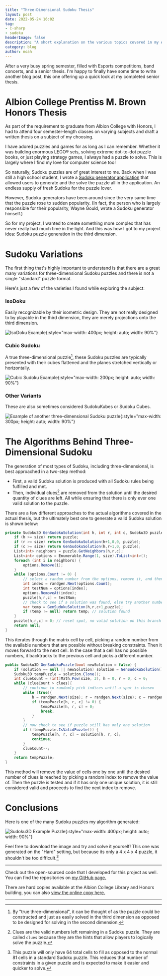 ```yaml
---
title: "Three-Dimensional Sudoku Thesis"
layout: post
date: 2022-05-24 16:02
tag:
- c-sharp
- sudoku
headerImage: false
description: "A short explanation on the various topics covered in my Albion College Honors Thesis."
category: blog
author: noah
---
```


After a very busy spring semester, filled with Esports competitions, band concerts, and a senior thesis. I'm happy to finally have some time to write another blog post, this one offering up a quick look at my completed senior thesis.

# Albion College Prentiss M. Brown Honors Thesis

As part of the requirement to graduate from Albion College with Honors, I had to attend four semester-length classes on varying subjects and draft a written thesis on a subject of my choosing.

I have adored puzzles and games for as long as I can remember. Whether it was building enormous LEGO&reg; sets, solving extreme dot-to-dot puzzle books, or just playing strategy games, I always had a puzzle to solve. This is largely where I find my love for computer science too!

So naturally, Sudoku puzzles are of great interest to me. Back when I was still a high school student, I wrote a [Sudoku generator application](/project/2018/03/19/sudoku-generator/) that allowed users to generate and the solve the puzzle all in the application. An endless supply of fresh Sudoku for the puzzle lover.

However, Sudoku generators have been around since the very same time that the puzzle rose to sudden popularity. (In fact, the person who is largely responsible for their popularity, Wayne Gould, wrote a Sudoku generator himself.)

So for my project, I wanted to create something more complex that has never really had much time in the light. And this was how I got to my project idea: Sudoku puzzle generation in the third dimension.

# Sudoku Variations

The first thing that's highly important to understand is that there are a great many variations for three-dimensional Sudoku puzzles and there is not a single "standard" puzzle format.

Here's just a few of the varieties I found while exploring the subject:

### IsoDoku

Easily recognizable by their isometric design. They are not really designed to by playable in the third dimension, they are merely projections onto the third dimension.

![IsoDoku Example](/assets/images/isodoku_puzzle.png){:style="max-width: 400px; height: auto; width: 90%"}

### Cubic Sudoku

A true three-dimensional puzzle[^1], these Sudoku puzzles are typically presented with their cubes flattened and the planes stretched vertically or horizontally.

![Cubic Sudoku Example](/assets/images/cubic_sudoku.png){:style="max-width: 200px; height: auto; width: 90%"}

### Other Variants

These are also sometimes considered SudokuKubes or Sudoku Cubes.

![Example of another three-dimensional Sudoku puzzle](/assets/images/sudoku_cube4.png){:style="max-width: 300px; height: auto; width: 90%"}

# The Algorithms Behind Three-Dimensional Sudoku

The generation of most types of Sudoku, including three-dimensional, is best approached in a two-step method:

* First, a valid Sudoku solution is produced with all Sudoku rules being fulfilled and met.
* Then, individual clues[^2] are removed from the solution until the desired quantity of clues are left. All while ensuring that there is only ever one valid solution to the puzzle.

There are a few different approaches to the actual algorithms covered in the actual thesis, but the ultimately best one to generate a valid Sudoku solution is shown below:

```csharp
private Sudoku3D GenSudokuSolution(int h, int r, int c, Sudoku3D puzzle){
    if (h >= size) return puzzle;
    if (r >= size) return GenSudokuSolution(h+1,0,0, puzzle);
    if (c >= size) return GenSudokuSolution(h,r+1,0, puzzle);
    List<int> neighbors = puzzle.GetNeighbors(h,r,c);
    List<int> options = Enumerable.Range(1, size).ToList<int>();
    foreach (int i in neighbors) {
        options.Remove(i);
    }
    while (options.Count != 0) {
        // select a random number from the options, remove it, and then test it
        int index = randgen.Next(options.Count);
        int testNum = options[index];
        options.RemoveAt(index);
        puzzle[h,r,c] = testNum;
        // check to see if a solution was found, else try another number in the spot
        var temp = GenSudokuSolution(h,r,c+1,puzzle);
        if (temp != null) return temp; // solution found
    }
    puzzle[h,r,c] = 0; // reset spot, no valid solution on this branch
    return null;
}
```

This iterates through the matrix cell by cell, picking a random number from the available numbers that are possible without breaking constraints. Then it moves forward to the next cell. In the case that a cell has no possible numbers, it backtracks to the previous cell and picks a different number.

```csharp
public Sudoku3D GenSudokuPuzzle(bool newSolution = false) {
    if (solution == null || newSolution) solution = GenSudokuSolution();
    Sudoku3D tempPuzzle = solution.Clone();
    int clueCount = (int)Math.Pow(size, 3), h = 0, r = 0, c = 0;
    while (clueCount > clues){
        // continue to randomly pick indices until a spot is chosen
        while (true){
            h = randgen.Next(size); r = randgen.Next(size); c = randgen.Next(size);
            if (tempPuzzle[h, r, c] != 0) {
                tempPuzzle[h, r, c] = 0;
                break;
            }
        }
        // now check to see if puzzle still has only one solution
        if (!tempPuzzle.IsValidPuzzle()) {
            tempPuzzle[h, r, c] = solution[h, r, c];
            continue;
        }
        clueCount--;
    }
    return tempPuzzle;
}
```

This method will remove the value of cells one by one until the desired number of clues is reached by picking a random index to remove the value of. Then the puzzle is tested and if it has only one unique solution, it is still considered valid and proceeds to find the next index to remove.

# Conclusions

Here is one of the many Sudoku puzzles my algorithm generated:

![Sudoku3D Example Puzzle](/assets/images/Sudoku3D-Size-4-Hard.png){:style="max-width: 400px; height: auto; width: 90%"}

Feel free to download the image and try and solve it yourself! This one was generated on the "Hard" setting, but because its only a 4 x 4 x 4 puzzle, it shouldn't be too difficult.[^3]

---

Check out the open-sourced code that I developed for this project as well. You can find the repositories on [my GitHub page.](https://github.com/noah978)

There are hard copies available at the Albion College Library and Honors building, you can also [view the online copy here.](https://drive.google.com/file/d/1DbSuBr97HKLlPYB4Cu-uLQRkn02THJmO/view?usp=sharing)

---

[^1]: By "true three-dimensional", it can be thought of as the puzzle could be constructed and just as easily solved in the third dimension as opposed to be designed for solving in the second dimension.

[^2]: Clues are the valid numbers left remaining in a Sudoku puzzle. They are called `clues` because they are the hints that allow players to logically solve the puzzle.

[^3]: This puzzle will only have 64 total cells to fill as opposed to the normal 81 cells in a standard Sudoku puzzle. This reduces that number of constraints in a given puzzle and is expected to make it easier and quicker to solve.